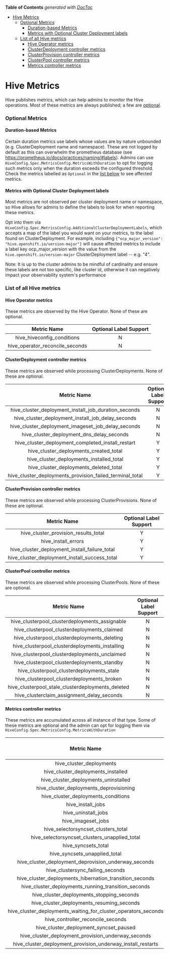 <!-- START doctoc generated TOC please keep comment here to allow auto update -->
<!-- DON'T EDIT THIS SECTION, INSTEAD RE-RUN doctoc TO UPDATE -->
**Table of Contents**  *generated with [DocToc](https://github.com/thlorenz/doctoc)*

- [Hive Metrics](#hive-metrics)
    - [Optional Metrics](#optional-metrics)
      - [Duration-based Metrics](#duration-based-metrics)
      - [Metrics with Optional Cluster Deployment labels](#metrics-with-optional-cluster-deployment-labels)
    - [List of all Hive metrics](#list-of-all-hive-metrics)
      - [Hive Operator metrics](#hive-operator-metrics)
      - [ClusterDeployment controller metrics](#clusterdeployment-controller-metrics)
      - [ClusterProvision controller metrics](#clusterprovision-controller-metrics)
      - [ClusterPool controller metrics](#clusterpool-controller-metrics)
      - [Metrics controller metrics](#metrics-controller-metrics)

<!-- END doctoc generated TOC please keep comment here to allow auto update -->

# Hive Metrics

Hive publishes metrics, which can help admins to monitor the Hive operations. Most of these metrics are always published; a few are [optional](#optional-metrics).

### Optional Metrics

#### Duration-based Metrics

Certain duration metrics use labels whose values are by nature unbounded (e.g. ClusterDeployment name and namespace).
These are not logged by default as this can overwhelm the prometheus database (see https://prometheus.io/docs/practices/naming/#labels).
Admins can use `HiveConfig.Spec.MetricsConfig.MetricsWithDuration` to opt for logging such metrics only when the duration exceeds the configured threshold.
Check the metrics labelled as `Optional` in the [list below](#optional-metrics) to see affected metrics. 

#### Metrics with Optional Cluster Deployment labels

Most metrics are not observed per cluster deployment name or namespace, so Hive allows for admins to define the labels to look for when reporting these metrics.

Opt into them via `HiveConfig.Spec.MetricsConfig.AdditionalClusterDeploymentLabels`, which accepts a map of the label you would want on your metrics, to the label found on ClusterDeployment.
For example, including `{"ocp_major_version": "hive.openshift.io/version-major"}` will cause affected metrics to include a label key ocp_major_version with the value from the `hive.openshift.io/version-major` ClusterDeployment label -- e.g. "4".

Note: It is up to the cluster admins to be mindful of cardinality and ensure these labels are not too specific, like cluster id, otherwise it can negatively impact your observability system's performance

### List of all Hive metrics

#### Hive Operator metrics
These metrics are observed by the Hive Operator. None of these are optional.

|           Metric Name           | Optional Label Support |
|:-------------------------------:|:----------------------:|
|   hive_hiveconfig_conditions    |           N            |
| hive_operator_reconcile_seconds |           N            |

#### ClusterDeployment controller metrics
These metrics are observed while processing ClusterDeployments. None of these are optional.

|                       Metric Name                        | Optional Label Support |
|:--------------------------------------------------------:|:----------------------:|
|   hive_cluster_deployment_install_job_duration_seconds   |           N            |
|    hive_cluster_deployment_install_job_delay_seconds     |           N            |
|    hive_cluster_deployment_imageset_job_delay_seconds    |           N            |
|        hive_cluster_deployment_dns_delay_seconds         |           N            |
|    hive_cluster_deployment_completed_install_restart     |           Y            |
|          hive_cluster_deployments_created_total          |           Y            |
|         hive_cluster_deployments_installed_total         |           Y            |
|          hive_cluster_deployments_deleted_total          |           Y            |
| hive_cluster_deployments_provision_failed_terminal_total |           Y            |

#### ClusterProvision controller metrics
These metrics are observed while processing ClusterProvisions. None of these are optional.

|                  Metric Name                  | Optional Label Support |
|:---------------------------------------------:|:----------------------:|
|     hive_cluster_provision_results_total      |           Y            |
|              hive_install_errors              |           Y            |
| hive_cluster_deployment_install_failure_total |           Y            |
| hive_cluster_deployment_install_success_total |           Y            |

#### ClusterPool controller metrics
These metrics are observed while processing ClusterPools. None of these are optional.

|                    Metric Name                    | Optional Label Support |
|:-------------------------------------------------:|:----------------------:|
|  hive_clusterpool_clusterdeployments_assignable   |           N            |
|    hive_clusterpool_clusterdeployments_claimed    |           N            |
|   hive_clusterpool_clusterdeployments_deleting    |           N            |
|  hive_clusterpool_clusterdeployments_installing   |           N            |
|   hive_clusterpool_clusterdeployments_unclaimed   |           N            |
|    hive_clusterpool_clusterdeployments_standby    |           N            |
|     hive_clusterpool_clusterdeployments_stale     |           N            |
|    hive_clusterpool_clusterdeployments_broken     |           N            |
| hive_clusterpool_stale_clusterdeployments_deleted |           N            |
|    hive_clusterclaim_assignment_delay_seconds     |           N            |

#### Metrics controller metrics
These metrics are accumulated across all instance of that type.
Some of these metrics are optional and the admin can opt for logging them via `HiveConfig.Spec.MetricsConfig.MetricsWithDuration`

|                          Metric Name                           | Optional Label Support | Optional |
|:--------------------------------------------------------------:|:----------------------:|:--------:|
|                    hive_cluster_deployments                    |           N            |    N     |
|               hive_cluster_deployments_installed               |           N            |    N     |
|              hive_cluster_deployments_uninstalled              |           N            |    N     |
|            hive_cluster_deployments_deprovisioning             |           N            |    N     |
|              hive_cluster_deployments_conditions               |           N            |    N     |
|                       hive_install_jobs                        |           N            |    N     |
|                      hive_uninstall_jobs                       |           N            |    N     |
|                       hive_imageset_jobs                       |           N            |    N     |
|              hive_selectorsyncset_clusters_total               |           N            |    N     |
|         hive_selectorsyncset_clusters_unapplied_total          |           N            |    N     |
|                      hive_syncsets_total                       |           N            |    N     |
|                 hive_syncsets_unapplied_total                  |           N            |    N     |
|      hive_cluster_deployment_deprovision_underway_seconds      |           N            |    N     |
|                hive_clustersync_failing_seconds                |           N            |    N     |
|    hive_cluster_deployments_hibernation_transition_seconds     |           N            |    Y     |
|      hive_cluster_deployments_running_transition_seconds       |           N            |    Y     |
|           hive_cluster_deployments_stopping_seconds            |           N            |    Y     |
|           hive_cluster_deployments_resuming_seconds            |           N            |    Y     |
| hive_cluster_deployments_waiting_for_cluster_operators_seconds |           N            |    Y     |
|               hive_controller_reconcile_seconds                |           N            |    N     |
|             hive_cluster_deployment_syncset_paused             |           N            |    N     |
|       hive_cluster_deployment_provision_underway_seconds       |           N            |    N     |
|  hive_cluster_deployment_provision_underway_install_restarts   |           N            |    N     |